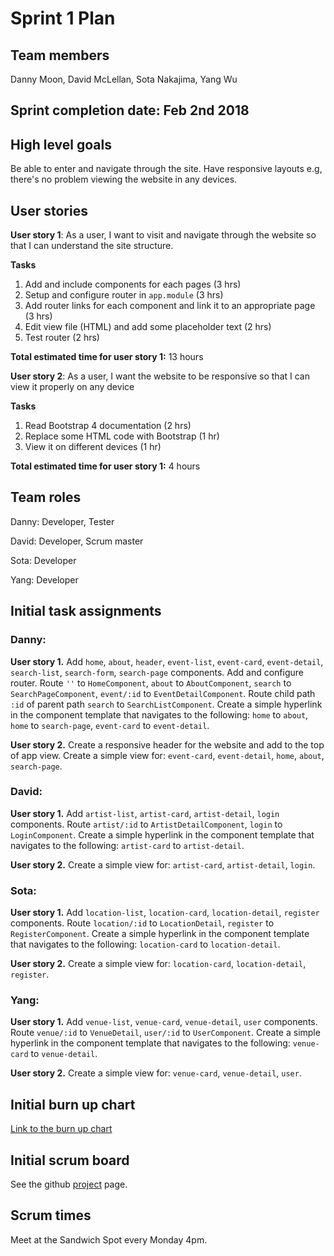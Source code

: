 # Sprint 1 Plan

## Team members
Danny Moon, David McLellan, Sota Nakajima, Yang Wu

## Sprint completion date: Feb 2nd 2018

## High level goals
Be able to enter and navigate through the site. Have responsive layouts e.g, there's no problem viewing the website in any devices.

## User stories

**User story 1**: As a user, I want to visit and navigate through the website so that I can understand the site structure.

**Tasks**
1. Add and include components for each pages (3 hrs)
2. Setup and configure router in ```app.module``` (3 hrs)
3. Add router links for each component and link it to an appropriate page (3 hrs)
4. Edit view file (HTML) and add some placeholder text (2 hrs)
5. Test router (2 hrs)

**Total estimated time for user story 1:** 13 hours

**User story 2**: As a user, I want the website to be responsive so that I can view it properly on any device

**Tasks**
1. Read Bootstrap 4 documentation (2 hrs)
2. Replace some HTML code with Bootstrap (1 hr)
3. View it on different devices (1 hr)

**Total estimated time for user story 1:** 4 hours

## Team roles

Danny: Developer, Tester

David: Developer, Scrum master

Sota: Developer

Yang: Developer

## Initial task assignments

### Danny:

**User story 1.** Add ```home```, ```about```, ```header```, ```event-list```, ```event-card```, ```event-detail```, ```search-list```, ```search-form```, ```search-page``` components. Add and configure router. Route ```''``` to ```HomeComponent```, ```about``` to ```AboutComponent```, ```search``` to ```SearchPageComponent```, ```event/:id``` to ```EventDetailComponent```. Route child path ```:id``` of parent path ```search``` to ```SearchListComponent```. Create a simple hyperlink in the component template that navigates to the following: ```home``` to ```about```, ```home``` to ```search-page```, ```event-card``` to ```event-detail```.

**User story 2.** Create a responsive header for the website and add to the top of app view. Create a simple view for: ```event-card```, ```event-detail```, ```home```, ```about```, ```search-page```.

### David:

**User story 1.** Add ```artist-list```, ```artist-card```, ```artist-detail```, ```login``` components. Route ```artist/:id``` to ```ArtistDetailComponent```, ```login``` to ```LoginComponent```. Create a simple hyperlink in the component template that navigates to the following: ```artist-card``` to ```artist-detail```.

**User story 2.** Create a simple view for: ```artist-card```, ```artist-detail```, ```login```.

### Sota:

**User story 1.** Add ```location-list```, ```location-card```, ```location-detail```, ```register``` components. Route ```location/:id``` to ```LocationDetail```, ```register``` to ```RegisterComponent```. Create a simple hyperlink in the component template that navigates to the following: ```location-card``` to ```location-detail```.

**User story 2.** Create a simple view for: ```location-card```, ```location-detail```, ```register```.

### Yang:

**User story 1.** Add ```venue-list```, ```venue-card```, ```venue-detail```, ```user``` components. Route ```venue/:id``` to ```VenueDetail```, ```user/:id``` to ```UserComponent```. Create a simple hyperlink in the component template that navigates to the following: ```venue-card``` to ```venue-detail```. 


**User story 2.** Create a simple view for: ```venue-card```, ```venue-detail```, ```user```.

## Initial burn up chart

[Link to the burn up chart](https://docs.google.com/a/ucsc.edu/spreadsheets/d/1BbZ8ndXCgSjON6_fsBFhCn7kF9Nb4B7S5VAnLSBvdJg/edit?usp=sharing)

## Initial scrum board
See the github [project](https://github.com/wemoon1/soundcamp/projects/1?) page.

## Scrum times
Meet at the Sandwich Spot every Monday 4pm.